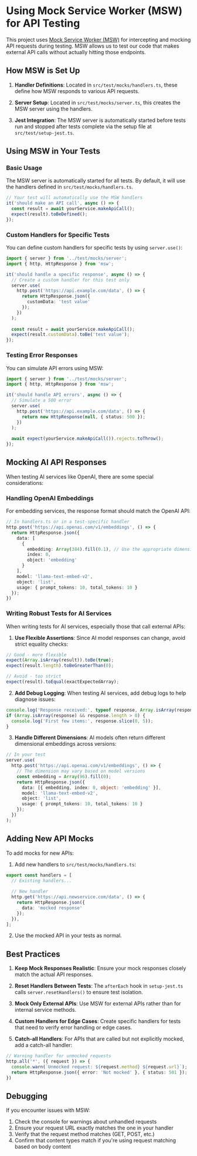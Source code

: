 # Using Mock Service Worker (MSW) for API Testing

This project uses [Mock Service Worker (MSW)](https://mswjs.io/) for intercepting and mocking API requests during testing. MSW allows us to test our code that makes external API calls without actually hitting those endpoints.

## How MSW is Set Up

1. **Handler Definitions**: Located in `src/test/mocks/handlers.ts`, these define how MSW responds to various API requests.

2. **Server Setup**: Located in `src/test/mocks/server.ts`, this creates the MSW server using the handlers.

3. **Jest Integration**: The MSW server is automatically started before tests run and stopped after tests complete via the setup file at `src/test/setup-jest.ts`.

## Using MSW in Your Tests

### Basic Usage

The MSW server is automatically started for all tests. By default, it will use the handlers defined in `src/test/mocks/handlers.ts`.

```typescript
// Your test will automatically use the MSW handlers
it('should make an API call', async () => {
  const result = await yourService.makeApiCall();
  expect(result).toBeDefined();
});
```

### Custom Handlers for Specific Tests

You can define custom handlers for specific tests by using `server.use()`:

```typescript
import { server } from '../test/mocks/server';
import { http, HttpResponse } from 'msw';

it('should handle a specific response', async () => {
  // Create a custom handler for this test only
  server.use(
    http.post('https://api.example.com/data', () => {
      return HttpResponse.json({
        customData: 'test value'
      });
    })
  );
  
  const result = await yourService.makeApiCall();
  expect(result.customData).toBe('test value');
});
```

### Testing Error Responses

You can simulate API errors using MSW:

```typescript
import { server } from '../test/mocks/server';
import { http, HttpResponse } from 'msw';

it('should handle API errors', async () => {
  // Simulate a 500 error
  server.use(
    http.post('https://api.example.com/data', () => {
      return new HttpResponse(null, { status: 500 });
    })
  );
  
  await expect(yourService.makeApiCall()).rejects.toThrow();
});
```

## Mocking AI API Responses

When testing AI services like OpenAI, there are some special considerations:

### Handling OpenAI Embeddings

For embedding services, the response format should match the OpenAI API:

```typescript
// In handlers.ts or in a test-specific handler
http.post('https://api.openai.com/v1/embeddings', () => {
  return HttpResponse.json({
    data: [
      {
        embedding: Array(384).fill(0.1), // Use the appropriate dimension size
        index: 0,
        object: 'embedding'
      }
    ],
    model: 'llama-text-embed-v2',
    object: 'list',
    usage: { prompt_tokens: 10, total_tokens: 10 }
  });
})
```

### Writing Robust Tests for AI Services

When writing tests for AI services, especially those that call external APIs:

1. **Use Flexible Assertions**: Since AI model responses can change, avoid strict equality checks:

```typescript
// Good - more flexible
expect(Array.isArray(result)).toBe(true);
expect(result.length).toBeGreaterThan(0);

// Avoid - too strict
expect(result).toEqual(exactExpectedArray);
```

2. **Add Debug Logging**: When testing AI services, add debug logs to help diagnose issues:

```typescript
console.log('Response received:', typeof response, Array.isArray(response) ? `length: ${response.length}` : '');
if (Array.isArray(response) && response.length > 0) {
  console.log('First few items:', response.slice(0, 5));
}
```

3. **Handle Different Dimensions**: AI models often return different dimensional embeddings across versions:

```typescript
// In your test
server.use(
  http.post('https://api.openai.com/v1/embeddings', () => {
    // The dimension may vary based on model versions
    const embedding = Array(96).fill(0);
    return HttpResponse.json({
      data: [{ embedding, index: 0, object: 'embedding' }],
      model: 'llama-text-embed-v2',
      object: 'list',
      usage: { prompt_tokens: 10, total_tokens: 10 }
    });
  })
);
```

## Adding New API Mocks

To add mocks for new APIs:

1. Add new handlers to `src/test/mocks/handlers.ts`:

```typescript
export const handlers = [
  // Existing handlers...
  
  // New handler
  http.get('https://api.newservice.com/data', () => {
    return HttpResponse.json({
      data: 'mocked response'
    });
  }),
];
```

2. Use the mocked API in your tests as normal.

## Best Practices

1. **Keep Mock Responses Realistic**: Ensure your mock responses closely match the actual API responses.

2. **Reset Handlers Between Tests**: The `afterEach` hook in `setup-jest.ts` calls `server.resetHandlers()` to ensure test isolation.

3. **Mock Only External APIs**: Use MSW for external APIs rather than for internal service methods.

4. **Custom Handlers for Edge Cases**: Create specific handlers for tests that need to verify error handling or edge cases.

5. **Catch-all Handlers**: For APIs that are called but not explicitly mocked, add a catch-all handler:

```typescript
// Warning handler for unmocked requests
http.all('*', ({ request }) => {
  console.warn(`Unmocked request: ${request.method} ${request.url}`);
  return HttpResponse.json({ error: 'Not mocked' }, { status: 501 });
})
```

## Debugging

If you encounter issues with MSW:

1. Check the console for warnings about unhandled requests
2. Ensure your request URL exactly matches the one in your handler
3. Verify that the request method matches (GET, POST, etc.)
4. Confirm that content types match if you're using request matching based on body content 